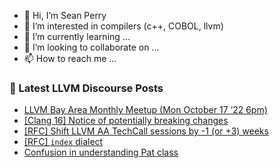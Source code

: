 - 👋 Hi, I’m Sean Perry
- 👀 I’m interested in compilers (c++, COBOL, llvm)
- 🌱 I’m currently learning ...
- 💞️ I’m looking to collaborate on ...
- 📫 How to reach me ...

<!---
s66perry/s66perry is a ✨ special ✨ repository because its `README.md` (this file) appears on your GitHub profile.
You can click the Preview link to take a look at your changes.
--->
### 📕 Latest LLVM Discourse Posts

<!-- DISCOURSE-LLVM:START -->
- [LLVM Bay Area Monthly Meetup &lpar;Mon October 17 ‘22 6pm&rpar;](https://discourse.llvm.org/t/llvm-bay-area-monthly-meetup-mon-october-17-22-6pm/65583#post_2)
- [[Clang 16] Notice of potentially breaking changes](https://discourse.llvm.org/t/clang-16-notice-of-potentially-breaking-changes/65562#post_2)
- [[RFC] Shift LLVM AA TechCall sessions by -1 &lpar;or +3&rpar; weeks](https://discourse.llvm.org/t/rfc-shift-llvm-aa-techcall-sessions-by-1-or-3-weeks/65572#post_4)
- [[RFC] `index` dialect](https://discourse.llvm.org/t/rfc-index-dialect/65540?page=2#post_22)
- [Confusion in understanding Pat class](https://discourse.llvm.org/t/confusion-in-understanding-pat-class/65577#post_4)
<!-- DISCOURSE-LLVM:END -->
